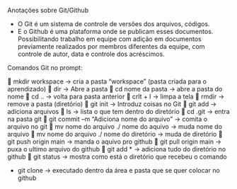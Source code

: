Anotações sobre Git/Github

- O Git é um sistema de controle de versões dos arquivos, códigos. 
- E o Github é uma plataforma onde se publicam esses documentos. Possibilitando trabalho em equipe com adição em documentos previamente realizados por membros diferentes da equipe, com controle de autor, data e controle dos acréscimos.

Comandos Git no prompt:

	mkdir workspace → cria a pasta “workspace” (pasta criada para o aprendizado)
	dir → Abre a pasta
	cd nome da pasta → abre a pasta do nome
	cd .. → volta para pasta anterior
	crlt + l → limpa a tela
	rmdir → remove a pasta (diretório)
	git init → Introduz coisas no Git
	git add → adiciona arquivos
	ls → lista o que tem dentro do diretório
	cd .git → entra na pasta git
	git commit –m “Adiciona nome do arquivo” → comita o arquivo no git
	mv nome do arquivo ./ nome do aquivo → muda nome do arquivo
	mv nome do arquivo ./ nome do diretório → muda de diretório
	git push origin main → manda o aquivo pro github
	git pull origin main → puxa o ultimo arquivo do github
	git add * → adiciona tudo do diretório no github
	git status → mostra como está o diretório que recebeu o comando


- git clone → executado dentro da área e pasta que se quer colocar no github

